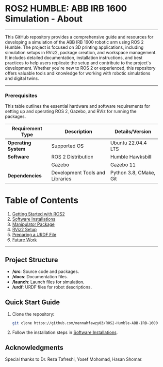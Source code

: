 # ROS2 HUMBLE: ABB IRB 1600 Simulation - About
---

This GitHub repository provides a comprehensive guide and resources for developing a simulation of the ABB IRB 1600 robotic arm using ROS 2 Humble. The project is focused on 3D printing applications, including simulation setups in RViz2, package creation, and workspace management. It includes detailed documentation, installation instructions, and best practices to help users replicate the setup and contribute to the project's development. Whether you're new to ROS 2 or experienced, this repository offers valuable tools and knowledge for working with robotic simulations and digital twins.

---

### Prerequisites

This table outlines the essential hardware and software requirements for setting up and operating ROS 2, Gazebo, and RViz for running the packages.

| **Requirement Type** | **Description**                      | **Details/Version**              |
|----------------------|--------------------------------------|----------------------------------|
| **Operating System** | Supported OS                         | Ubuntu 22.04.4 LTS               |
| **Software**         | ROS 2 Distribution                   | Humble Hawksbill                 |
|                      | Gazebo                               | Gazebo 11                        |
| **Dependencies**     | Development Tools and Libraries      | Python 3.8, CMake, Git           |

# Table of Contents
1. [Getting Started with ROS2](https://github.com/mennahfawzy03/ROS2-Humble-ABB-IRB-1600-Simulation/blob/main/docs/0.%20Getting%20Started%20with%20ROS2.md)
2. [Software Installations](https://github.com/mennahfawzy03/ROS2-Humble-ABB-IRB-1600-Simulation/blob/main/docs/1.%20Installations.md)
3. [Manipulator Package](https://github.com/mennahfawzy03/ROS2-Humble-ABB-IRB-1600-Simulation/blob/main/docs/2.%20Manipulator%20Package%20Documentation.md)
4. [RViz2 Setup](https://github.com/mennahfawzy03/ROS2-Humble-ABB-IRB-1600-Simulation/blob/main/docs/3.%20RViz2%20Setup.md)
5. [Preparing a URDF File](https://github.com/mennahfawzy03/ROS2-Humble-ABB-IRB-1600-Simulation/blob/main/docs/Preparing%20URDF.md)
6. [Future Work](https://github.com/mennahfawzy03/ROS2-Humble-ABB-IRB-1600-Simulation/blob/main/docs/Future%20Work.md)

---

## Project Structure

- **/src**: Source code and packages.
- **/docs**: Documentation files.
- **/launch**: Launch files for simulation.
- **/urdf**: URDF files for robot descriptions.

## Quick Start Guide

1. Clone the repository:
   ```bash
   git clone https://github.com/mennahfawzy03/ROS2-Humble-ABB-IRB-1600-Simulation.git
   ```
2. Follow the installation steps in [Software Installations](https://github.com/mennahfawzy03/ROS2-Humble-ABB-IRB-1600-Simulation/blob/main/docs/1.%20Installations.md).


## Acknowledgments

Special thanks to Dr. Reza Tafreshi, Yosef Mohomad, Hasan Shomar.
